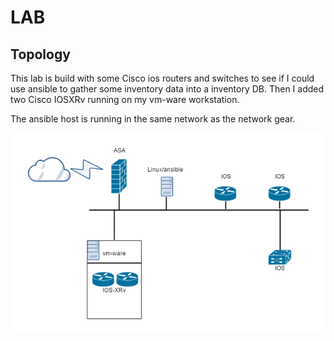 # LAB

## Topology
This lab is build with some Cisco ios routers and switches to see if I could use ansible to gather some inventory data into a inventory DB. Then I added two Cisco IOSXRv running on my vm-ware workstation.

The ansible host is running in the same network as the network gear.

![alt tag](https://github.com/runmosta/network/blob/master/Topology.png)
